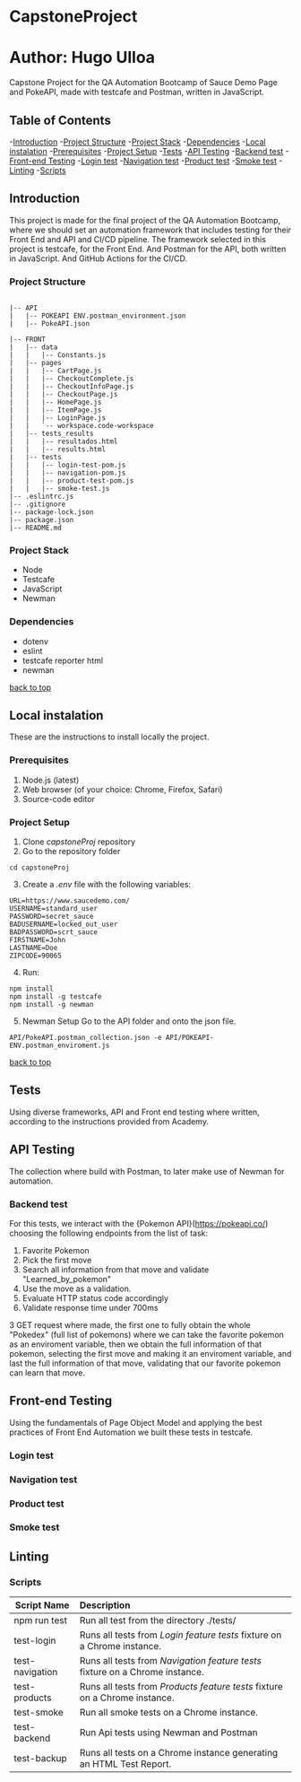 # CapstoneProject
# Author: Hugo Ulloa
Capstone Project for the QA Automation Bootcamp of Sauce Demo Page and PokeAPI, made with testcafe and Postman, written in JavaScript.

## Table of Contents
-[Introduction](#introduction)
    -[Project Structure](#project-structure)
    -[Project Stack](#project-Stack)
    -[Dependencies](#dependencies)
-[Local instalation](#local-instalation)
    -[Prerequisites](#prerequisites)
    -[Project Setup](#project-setup)
-[Tests](#tests)
    -[API Testing](#API-testing)
        -[Backend test](#backend-test)
    -[Front-end Testing](#frontend-testing)
        -[Login test](#login-test)
        -[Navigation test](#navigation-test)
        -[Product test](#product-test)
        -[Smoke test](#smoke-test)
    -[Linting](#linting)
    -[Scripts](#scripts)
    


## Introduction
This project is made for the final project of the QA Automation Bootcamp, where we should set an automation framework that includes testing for their Front End and API and CI/CD pipeline.
The framework selected in this project is testcafe, for the Front End. And Postman for the API, both written in JavaScript. And GitHub Actions for the CI/CD. 

### Project Structure
```

|-- API
|   |-- POKEAPI ENV.postman_environment.json
|   |-- PokeAPI.json

|-- FRONT
|   |-- data
|   |   |-- Constants.js
|   |-- pages
|   |   |-- CartPage.js
|   |   |-- CheckoutComplete.js
|   |   |-- CheckoutInfoPage.js
|   |   |-- CheckoutPage.js
|   |   |-- HomePage.js
|   |   |-- ItemPage.js
|   |   |-- LoginPage.js
|   |   `-- workspace.code-workspace
|   |-- tests_results
|   |   |-- resultados.html
|   |   |-- results.html
|   |-- tests
|   |   |-- login-test-pom.js
|   |   |-- navigation-pom.js
|   |   |-- product-test-pom.js
|   |   |-- smoke-test.js
|-- .eslintrc.js   
|-- .gitignore
|-- package-lock.json
|-- package.json
|-- README.md

```
### Project Stack
- Node
- Testcafe
- JavaScript
- Newman

### Dependencies
- dotenv
- eslint
- testcafe reporter html
- newman


[ back to top ](#table-of-contents)

## Local instalation
These are the instructions to install locally the project. 

### Prerequisites
1. Node.js (latest)
2. Web browser (of your choice: Chrome, Firefox, Safari)
3. Source-code editor


### Project Setup
1. Clone *capstoneProj* repository
2. Go to the repository folder 
```
cd capstoneProj
```
3. Create a *.env* file with the following variables:
```
URL=https://www.saucedemo.com/
USERNAME=standard_user
PASSWORD=secret_sauce
BADUSERNAME=locked_out_user
BADPASSWORD=scrt_sauce
FIRSTNAME=John
LASTNAME=Doe
ZIPCODE=90065
```
4. Run:
```
npm install
npm install -g testcafe
npm install -g newman 

```
5. Newman Setup
 Go to the API folder and onto the json file.
```
API/PokeAPI.postman_collection.json -e API/POKEAPI-ENV.postman_enviroment.js

```
[ back to top ](#table-of-contents)


## Tests
Using diverse frameworks, API and Front end testing where written, according to the instructions provided from Academy. 

## API Testing
The collection where build with Postman, to later make use of Newman for automation. 


### Backend test
For this tests, we interact with the {Pokemon API}(https://pokeapi.co/) choosing the following endpoints from the list of task:
1. Favorite Pokemon
2. Pick the first move
3. Search all information from that move and validate "Learned_by_pokemon"
4. Use the move as a validation.
5. Evaluate HTTP status code accordingly
6. Validate response time under 700ms

3 GET request where made, the first one to fully obtain the whole "Pokedex" (full list of pokemons) where we can take the favorite pokemon as an enviroment variable, then we obtain the full information of that pokemon, selecting the first move and making it an enviroment variable, and last the full information of that move, validating that our favorite pokemon can learn that move. 

## Front-end Testing
Using the fundamentals of Page Object Model and applying the best practices of Front End Automation we built these tests in testcafe. 

### Login test


### Navigation test


### Product test


### Smoke test 


## Linting


### Scripts
| Script Name|Description|
|----------|:-------------|
| npm run test | Run all test from the directory ./tests/
| test-login | Runs all tests from *Login feature tests* fixture on a Chrome instance.|
| test-navigation | Runs all tests from *Navigation feature tests* fixture on a Chrome instance.|
|test-products | Runs all tests from *Products feature tests* fixture on a Chrome instance.|
|test-smoke | Run all smoke tests on a Chrome instance.|   
|test-backend | Run Api tests using Newman and Postman|  
|test-backup | Runs all tests on a Chrome instance generating an HTML Test Report.|   


